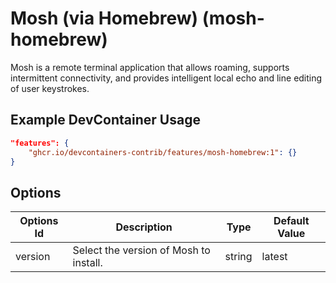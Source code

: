 
# Mosh (via Homebrew) (mosh-homebrew)

Mosh is a remote terminal application that allows roaming, supports intermittent connectivity, and provides intelligent local echo and line editing of user keystrokes.

## Example DevContainer Usage

```json
"features": {
    "ghcr.io/devcontainers-contrib/features/mosh-homebrew:1": {}
}
```

## Options

| Options Id | Description | Type | Default Value |
|-----|-----|-----|-----|
| version | Select the version of Mosh to install. | string | latest |



